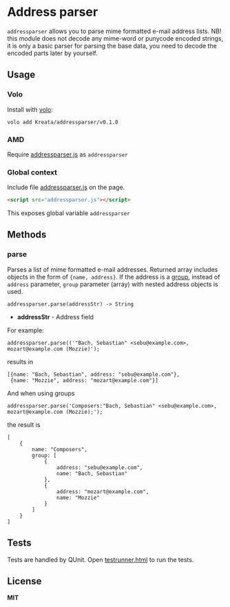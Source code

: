 # Address parser

`addressparser` allows you to parse mime formatted e-mail address lists. NB! this module does not decode any mime-word or punycode encoded strings, it is only a basic parser for parsing the base data, you need to decode the encoded parts later by yourself.

## Usage

### Volo

Install with [volo](http://volojs.org/):

    volo add Kreata/addressparser/v0.1.0

### AMD

Require [addressparser.js](addressparser.js) as `addressparser`

### Global context

Include file [addressparser.js](addressparser.js) on the page.

```html
<script src="addressparser.js"></script>
```

This exposes global variable `addressparser`

## Methods

### parse

 Parses a list of mime formatted e-mail addresses. Returned array includes objects in the form of `{name, address}`. If the address is a [group](http://tools.ietf.org/html/rfc2822#appendix-A.1.3), instead of `address` parameter, `group` parameter (array) with nested address objects is used.

    addressparser.parse(addressStr) -> String

  * **addressStr** - Address field

For example:

    addressparser.parse(('"Bach, Sebastian" <sebu@example.com>, mozart@example.com (Mozzie)');

results in

    [{name: "Bach, Sebastian", address: "sebu@example.com"},
     {name: "Mozzie", address: "mozart@example.com"}]

And when using groups

    addressparser.parse('Composers:"Bach, Sebastian" <sebu@example.com>, mozart@example.com (Mozzie);');

the result is

    [
        {
            name: "Composers",
            group: [
                {
                    address: "sebu@example.com",
                    name: "Bach, Sebastian"
                },
                {
                    address: "mozart@example.com",
                    name: "Mozzie"
                }
            ]
        }
    ]


## Tests

Tests are handled by QUnit. Open [testrunner.html](tests/testrunner.html) to run the tests.

## License

**MIT**
